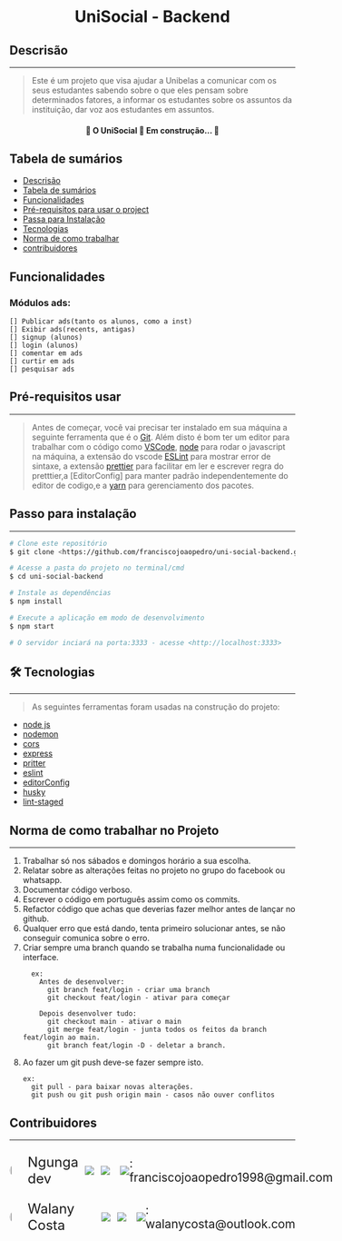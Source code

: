 <h1 align="center">UniSocial - Backend</h1>

## Descrisão
___

>Este é um projeto que visa ajudar a Unibelas a comunicar com os seus estudantes sabendo sobre o que eles pensam sobre determinados fatores, a informar os estudantes sobre os assuntos da instituição, dar voz aos estudantes em assuntos.

<h4 align="center"> 
	🚧  O UniSocial 🚀 Em construção...  🚧
</h4>

## Tabela de sumários

<!--ts-->
   * [Descrisão](#descrisão)
   * [Tabela de sumários](#tabela-de-sumarios)
   * [Funcionalidades](#Funcionalidades)
   * [Pré-requisitos para usar o project](#Pré-requisitos)
   * [Passa para Instalação](#instalacao)
   * [Tecnologias](#tecnologias)
   * [Norma de como trabalhar](#norma)
   * [contribuidores](#contribuidores)
<!--te-->

## Funcionalidades
  ### Módulos ads:
    [] Publicar ads(tanto os alunos, como a inst)
    [] Exibir ads(recents, antigas)
    [] signup (alunos)
    [] login (alunos)
    [] comentar em ads
    [] curtir em ads
    [] pesquisar ads

## Pré-requisitos usar
---

> Antes de começar, você vai precisar ter instalado em sua máquina a seguinte ferramenta que é o 
> [Git](https://git-scm.com). Além disto é bom ter um editor para trabalhar com o código como [VSCode](https://code.visualstudio.com/), [node](https://nodejs.org/en/) para rodar o javascript na máquina, a extensão do vscode [ESLint]() para mostrar error de sintaxe, a extensão [prettier]() para facilitar em ler e escrever regra do pretttier,a [EditorConfig] para manter padrão independentemente do editor de codigo,e a [yarn](https://yarnpkg.com/) para gerenciamento dos pacotes.  


## Passo para instalação
___

```bash
# Clone este repositório
$ git clone <https://github.com/franciscojoaopedro/uni-social-backend.git>

# Acesse a pasta do projeto no terminal/cmd
$ cd uni-social-backend

# Instale as dependências
$ npm install

# Execute a aplicação em modo de desenvolvimento
$ npm start

# O servidor inciará na porta:3333 - acesse <http://localhost:3333>
```

## 🛠 Tecnologias
---

> As seguintes ferramentas foram usadas na construção do projeto:

- [node js](https://pt-br.reactjs.org/)
- [nodemon](https://code.visualstudio.com/)
- [cors](https://git-scm.com)
- [express](https://react-icons.github.io/react-icons/)
- [pritter](https://prettier.io/)
- [eslint](https://eslint.org/)
- [editorConfig](https://editorconfig.org/)
- [husky](https://github.com/typicode/husky)
- [lint-staged](https://github.com/okonet/lint-staged)

## Norma de como trabalhar no Projeto
___

<ol>
  <li>Trabalhar só nos sábados e domingos horário a sua escolha.</li>
  <li>Relatar sobre as alterações feitas no projeto no grupo do facebook ou whatsapp.</li>
  <li>Documentar código verboso.</li>
  <li>Escrever o código em português assim como os commits.</li>
  <li>Refactor código que achas que deverias fazer melhor antes de lançar no github.</li>
  <li>Qualquer erro que está dando, tenta primeiro solucionar antes, se não conseguir comunica sobre o erro.</li>
  <li>
    Criar sempre uma branch quando se trabalha numa funcionalidade ou interface.
      
      ex: 
        Antes de desenvolver:
          git branch feat/login - criar uma branch
          git checkout feat/login - ativar para começar

        Depois desenvolver tudo:
          git checkout main - ativar o main
          git merge feat/login - junta todos os feitos da branch feat/login ao main.
          git branch feat/login -D - deletar a branch.  
  </li>
  <li>
    Ao fazer um git push deve-se fazer sempre isto.
    
    ex:
      git pull - para baixar novas alterações.
      git push ou git push origin main - casos não ouver conflitos 
  </li>
</ol>

## Contribuidores
___

<div style="display: flex; align-items: center; gap: 6px 12px; margin-top: 24px;">
  <img 
    src="https://avatars.githubusercontent.com/u/79996151?v=4"
    width="5%"
    height="1.5%"
    style="border-radius: 50%;"
  /> 
  <span style="font-size: 1.5rem;">Ngunga dev </span>
  <a href="https://github.com/franciscojoaopedro">
    <img src="https://img.shields.io/badge/GitHub-100000?style=for-the-badge&logo=github&logoColor=white"/>
  </a>
   <img src="https://img.shields.io/badge/LinkedIn-0077B5?style=for-the-badge&logo=linkedin&logoColor=white"/>
  <span style="display: flex; align-items: center; font-size: 1.3rem; margin-left: 6px;">
    <img src="https://img.shields.io/badge/Gmail-D14836?style=for-the-badge&logo=gmail&logoColor=white"/>: franciscojoaopedro1998@gmail.com
  </span>
</div>

<div style="display: flex; align-items: center; gap: 6px 12px; margin-top: 24px;">
  <img 
    src="https://avatars.githubusercontent.com/u/81929793?v=4"
    width="5%"
    height="1.5%"
    style="border-radius: 50%;"
  /> 
  <span style="font-size: 1.5rem;">Walany Costa</span>
  <a href="https://github.com/Walany Costa">
    <img src="https://img.shields.io/badge/GitHub-100000?style=for-the-badge&logo=github&logoColor=white"/>
  </a>
  <img src="https://img.shields.io/badge/LinkedIn-0077B5?style=for-the-badge&logo=linkedin&logoColor=white"/>
  <span style="display: flex; align-items: center; font-size: 1.3rem; margin-left: 6px;">
    <img src="https://img.shields.io/badge/Microsoft_Outlook-0078D4?style=for-the-badge&logo=microsoft-outlook&logoColor=white"/>  : walanycosta@outlook.com
  </span>
</div>
